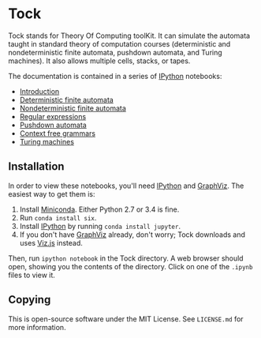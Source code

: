 Tock
====

Tock stands for Theory Of Computing toolKit. It can simulate the
automata taught in standard theory of computation courses
(deterministic and nondeterministic finite automata, pushdown
automata, and Turing machines). It also allows multiple cells, stacks,
or tapes.

The documentation is contained in a series of [IPython] notebooks:

- [Introduction](Introduction.ipynb)
- [Deterministic finite automata](DFAs.ipynb)
- [Nondeterministic finite automata](NFAs.ipynb)
- [Regular expressions](Regexps.ipynb)
- [Pushdown automata](PDAs.ipynb)
- [Context free grammars](CFGs.ipynb)
- [Turing machines](TMs.ipynb)

Installation
------------

In order to view these notebooks, you'll need [IPython] and
[GraphViz]. The easiest way to get them is:

1. Install [Miniconda]. Either Python 2.7 or 3.4 is fine.
2. Run `conda install six`.
3. Install [IPython] by running `conda install jupyter`.
4. If you don't have [GraphViz] already, don't worry; Tock downloads
   and uses [Viz.js] instead.

Then, run `ipython notebook` in the Tock directory. A web browser
should open, showing you the contents of the directory. Click on one
of the `.ipynb` files to view it.

[Miniconda]: http://conda.pydata.org/miniconda.html
[IPython]: http://ipython.org
[Graphviz]: http://www.graphviz.org
[Viz.js]: http://github.com/mdaines/viz.js/

Copying
-------

This is open-source software under the MIT License. See `LICENSE.md`
for more information.

